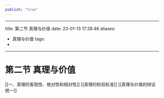 ```yaml
---
publish: "true"
---
```


---
title: 第二节 真理与价值
date:  23-01-13 17:28:46
aliases: 
- 真理与价值
tags: 
- 
---

# 第二节 真理与价值

[[一、真理的客观性、绝对性和相对性]]
[[真理的检验标准]]
[[真理与价值的辩证统一]]
